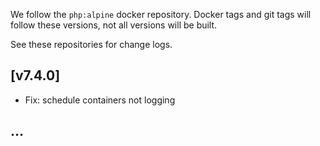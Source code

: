 We follow the `php:alpine` docker repository. Docker tags and git tags will follow these versions, not all versions will be built.

See these repositories for change logs.

## [v7.4.0]

- Fix: schedule containers not logging

## ... 
